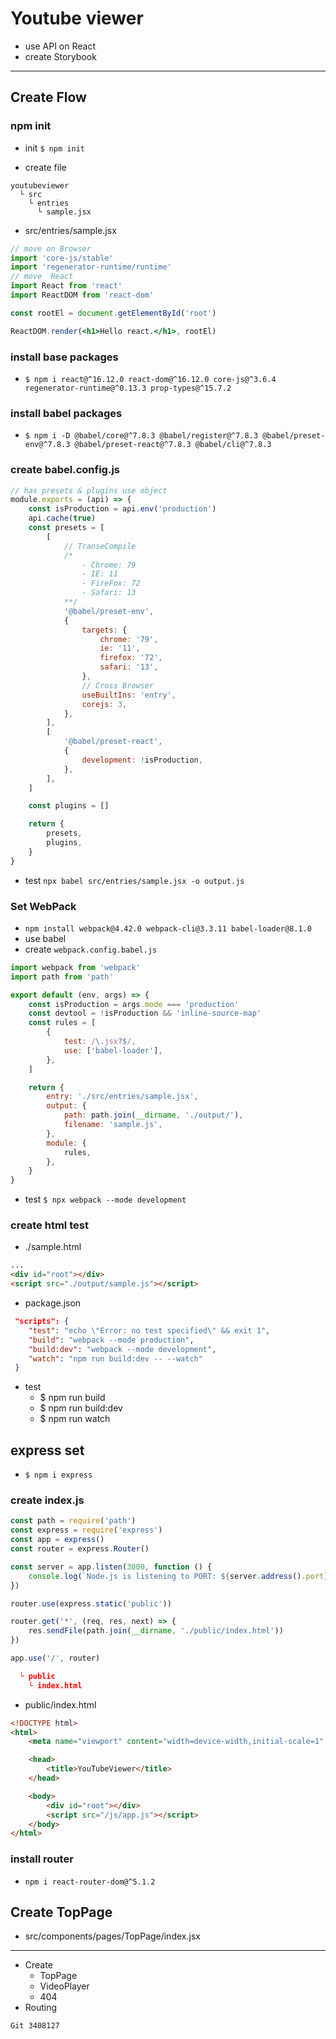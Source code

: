 # Youtube viewer

-   use API on React
-   create Storybook

---

## Create Flow

### npm init

-   init
    `$ npm init`

-   create file

```
youtubeviewer
  └ src
    └ entries
      └ sample.jsx
```

-   src/entries/sample.jsx

```jsx
// move on Browser
import 'core-js/stable'
import 'regenerator-runtime/runtime'
// move  React
import React from 'react'
import ReactDOM from 'react-dom'

const rootEl = document.getElementById('root')

ReactDOM.render(<h1>Hello react.</h1>, rootEl)
```

### install base packages

-   `$ npm i react@^16.12.0 react-dom@^16.12.0 core-js@^3.6.4 regenerator-runtime@^0.13.3 prop-types@^15.7.2`

### install babel packages

-   `$ npm i -D @babel/core@^7.8.3 @babel/register@^7.8.3 @babel/preset-env@^7.8.3 @babel/preset-react@^7.8.3 @babel/cli@^7.8.3`

### create babel.config.js

```js
// has presets & plugins use object
module.exports = (api) => {
    const isProduction = api.env('production')
    api.cache(true)
    const presets = [
        [
            // TranseCompile
            /*
                - Chrome: 79
                - IE: 11
                - FireFox: 72
                - Safari: 13
            **/
            '@babel/preset-env',
            {
                targets: {
                    chrome: '79',
                    ie: '11',
                    firefox: '72',
                    safari: '13',
                },
                // Cross Browser
                useBuiltIns: 'entry',
                corejs: 3,
            },
        ],
        [
            '@babel/preset-react',
            {
                development: !isProduction,
            },
        ],
    ]

    const plugins = []

    return {
        presets,
        plugins,
    }
}
```

-   test `npx babel src/entries/sample.jsx -o output.js`

### Set WebPack

-   `npm install webpack@4.42.0 webpack-cli@3.3.11 babel-loader@8.1.0`
-   use babel
-   create `webpack.config.babel.js`

```js
import webpack from 'webpack'
import path from 'path'

export default (env, args) => {
    const isProduction = args.mode === 'production'
    const devtool = !isProduction && 'inline-source-map'
    const rules = [
        {
            test: /\.jsx?$/,
            use: ['babel-loader'],
        },
    ]

    return {
        entry: './src/entries/sample.jsx',
        output: {
            path: path.join(__dirname, './output/'),
            filename: 'sample.js',
        },
        module: {
            rules,
        },
    }
}
```

-   test `$ npx webpack --mode development`

### create html test

-   ./sample.html

```html
...
<div id="root"></div>
<script src="./output/sample.js"></script>
```

-   package.json

```json
 "scripts": {
    "test": "echo \"Error: no test specified\" && exit 1",
    "build": "webpack --mode production",
    "build:dev": "webpack --mode development",
    "watch": "npm run build:dev -- --watch"
 }
```

-   test
    -   \$ npm run build
    -   \$ npm run build:dev
    -   \$ npm run watch

## express set

-   `$ npm i express`

### create index.js

```javascript
const path = require('path')
const express = require('express')
const app = express()
const router = express.Router()

const server = app.listen(3000, function () {
    console.log(`Node.js is listening to PORT: ${server.address().port}`)
})

router.use(express.static('public'))

router.get('*', (req, res, next) => {
    res.sendFile(path.join(__dirname, './public/index.html'))
})

app.use('/', router)
```

```json
  └ public
    └ index.html
```

-   public/index.html

```html
<!DOCTYPE html>
<html>
    <meta name="viewport" content="width=device-width,initial-scale=1" />

    <head>
        <title>YouTubeViewer</title>
    </head>

    <body>
        <div id="root"></div>
        <script src="/js/app.js"></script>
    </body>
</html>
```

### install router

-   `npm i react-router-dom@^5.1.2`

## Create TopPage

-   src/components/pages/TopPage/index.jsx

---

-   Create
    -   TopPage
    -   VideoPlayer
    -   404
-   Routing

`Git 3408127`
